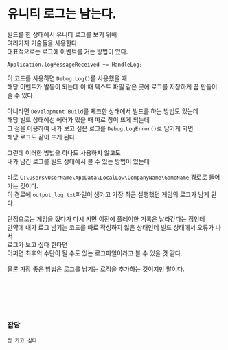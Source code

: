 # 유니티 로그는 남는다.

빌드를 한 상태에서 유니티 로그를 보기 위해</br>
여러가지 기술들을 사용한다.</br>
대표적으로는 로그에 이벤트를 거는 방법이 있다.
```
Application.logMessageReceived += HandleLog;
```
이 코드를 사용하면 `Debug.Log()`를 사용했을 때</br>
해당 이벤트가 발동이 되는데 이 때 텍스트 파일 같은 곳에 로그를 저장하게 끔 만들어 줄 수 있다.</br>
</br>
아니라면 `Development Build`를 체크한 상태에서 빌드를 하는 방법도 있는데</br>
해당 빌드 상태에선 에러가 떴을 때 따로 창이 뜨게 되는데</br>
그 점을 이용하여 내가 보고 싶은 로그를 `Debug.LogError()`로 남기게 되면</br>
해당 로그도 같이 뜨게 된다.</br>
</br>
그런데 이러한 방법을 하나도 사용하지 않고도</br>
내가 남긴 로그를 빌드 상태에서 볼 수 있는 방법이 있는데</br>
</br>
바로 `C:\Users\UserName\AppData\LocalLow\CompanyName\GameName` 경로로 들어가는 것이다.</br>
이 경로에 `output_log.txt`파일이 생기고 가장 최근 실행했던 게임의 로그가 남게 된다.</br>
</br>
단점으로는 게임을 껐다가 다시 키면 이전에 플레이한 기록은 날라간다는 점인데</br>
만약에 내가 로그 남기는 코드를 따로 작성하지 않은 상태인데 빌드 상태에서 오류가 나서</br>
로그가 보고 싶다 한다면</br>
어쩌면 최후의 수단이 될 수도 있는 로그파일이라고 볼 수 있을 것 같다.</br>
</br>
물론 가장 좋은 방법은 로그를 남기는 로직을 추가하는 것이지만 말이다.</br>
</br>
</br>
</br>
</br>
</br>
### 잡담
```
집 가고 싶다.
```